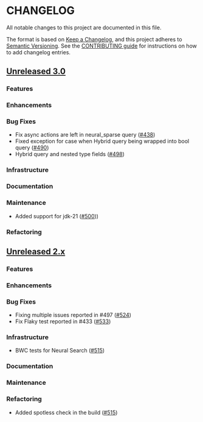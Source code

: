 # CHANGELOG
All notable changes to this project are documented in this file.

The format is based on [Keep a Changelog](https://keepachangelog.com/en/1.0.0/), and this project adheres to [Semantic Versioning](https://semver.org/spec/v2.0.0.html). See the [CONTRIBUTING guide](./CONTRIBUTING.md#Changelog) for instructions on how to add changelog entries.

## [Unreleased 3.0](https://github.com/opensearch-project/neural-search/compare/2.x...HEAD)
### Features
### Enhancements
### Bug Fixes
- Fix async actions are left in neural_sparse query ([#438](https://github.com/opensearch-project/neural-search/pull/438))
- Fixed exception for case when Hybrid query being wrapped into bool query ([#490](https://github.com/opensearch-project/neural-search/pull/490))
- Hybrid query and nested type fields ([#498](https://github.com/opensearch-project/neural-search/pull/498))
### Infrastructure
### Documentation
### Maintenance
- Added support for jdk-21 ([#500](https://github.com/opensearch-project/neural-search/pull/500)))
### Refactoring

## [Unreleased 2.x](https://github.com/opensearch-project/neural-search/compare/2.11...2.x)
### Features
### Enhancements
### Bug Fixes
- Fixing multiple issues reported in #497 ([#524](https://github.com/opensearch-project/neural-search/pull/524))
- Fix Flaky test reported in #433 ([#533](https://github.com/opensearch-project/neural-search/pull/533))
### Infrastructure
- BWC tests for Neural Search ([#515](https://github.com/opensearch-project/neural-search/pull/515))
### Documentation
### Maintenance
### Refactoring
- Added spotless check in the build ([#515](https://github.com/opensearch-project/neural-search/pull/515))
